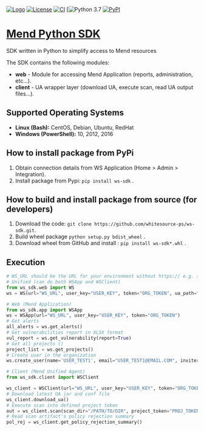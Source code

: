 [![Logo](https://resources.mend.io/mend-sig/logo/mend-dark-logo-horizontal.png)](https://www.mend.io/)
[![License](https://img.shields.io/badge/License-Apache%202.0-yellowgreen.svg)](https://opensource.org/licenses/Apache-2.0)
[![CI](https://github.com/whitesource-ps/ws-sdk/actions/workflows/ci.yml/badge.svg)](https://github.com/whitesource-ps/ws-sdk/actions/workflows/ci.yml)
[![Python 3.7](https://upload.wikimedia.org/wikipedia/commons/7/76/Blue_Python_3.7%2B_Shield_Badge.svg)
[![PyPI](https://img.shields.io/pypi/v/ws-sdk?style=plastic)](https://pypi.org/project/ws-sdk/)

# [Mend Python SDK](https://github.com/whitesource-ps/ws-sdk)
SDK written in Python to simplify access to Mend resources

The SDK contains the following modules:
* **web** - Module for accessing Mend Application (reports, administration, etc...).
* **client** - UA wrapper layer (download UA, execute scan, read UA output files...).  

## Supported Operating Systems
- **Linux (Bash):**	CentOS, Debian, Ubuntu, RedHat
- **Windows (PowerShell):**	10, 2012, 2016

## How to install package from PyPi
1. Obtain connection details from WS Application (Home > Admin > Integration).
1. Install package from Pypi: `pip install ws-sdk` .

## How to build and install package from source (for developers)
1. Download the code: `git clone https://github.com/whitesource-ps/ws-sdk.git`.
1. Build wheel package `python setup.py bdist_wheel` .
1. Download wheel from GitHub and install : `pip install ws-sdk*.whl` .


## Execution

```python
# WS_URL should be the URL for your environment without https:// e.g. saas.whitesourcesoftware.com
# Unified (can do both WSApp and WSClient)
from ws_sdk.web import WS
ws = WS(url="WS_URL", user_key="USER_KEY", token="ORG_TOKEN", ua_path="/UA/WORKING/DIR")

# Web (Mend Application)
from ws_sdk.app import WSApp
ws = WSApp(url="WS_URL", user_key="USER_KEY", token="ORG_TOKEN")
# Get alerts 
all_alerts = ws.get_alerts()
# Get vulnerabilities report in XLSX format
vul_report = ws.get_vulnerability(report=True)
# Get all projects ()
project_list = ws.get_projects()
# Create user in the organization
ws.create_user(name='USER_TEST1', email="USER_TEST1@EMAIL.COM", inviter_email="INVITER@EMAIL.COM")

# Client (Mend Unified Agent)
from ws_sdk.client import WSClient

ws_client = WSClient(url="WS_URL", user_key="USER_KEY", token="ORG_TOKEN", ua_path="/UA/WORKING/DIR")
# Download latest UA jar and conf file
ws_client.download_ua()
# Execute scan into defined project token
out = ws_client.scan(scan_dir="/PATH/TO/DIR", project_token="PROJ_TOKEN", product_token="PROD_TOKEN")
# Read scan artifact's policy rejection summary 
pol_rej = ws_client.get_policy_rejection_summary()
```
